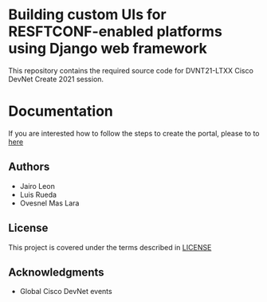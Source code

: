 # Building custom UIs for RESFTCONF-enabled platforms using Django web framework

This repository contains the required source code for DVNT21-LTXX Cisco DevNet Create 2021 session.

# Documentation

If you are interested how to follow the steps to create the portal, please to to [here](https://ciscolive2021.github.io/HOLPRG-2002/)

## Authors

- Jairo Leon
- Luis Rueda
- Ovesnel Mas Lara

## License

This project is covered under the terms described in [LICENSE](./LICENSE)

## Acknowledgments

- Global Cisco DevNet events
